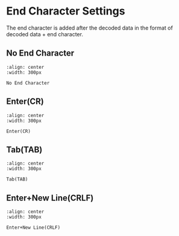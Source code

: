 # End Character Settings

The end character is added after the decoded data in the format of decoded data + end character.

## No End Character  
```{figure} ../../media/3E210010200..png
:align: center
:width: 300px

No End Character
```

## Enter(CR)
```{figure} ../../media/3E210010202..png
:align: center
:width: 300px

Enter(CR)
```

## Tab(TAB)
```{figure} ../../media/3E210010203..png
:align: center
:width: 300px

Tab(TAB)
```

## Enter+New Line(CRLF)
```{figure} ../../media/3E210010201..png
:align: center
:width: 300px

Enter+New Line(CRLF)
```
